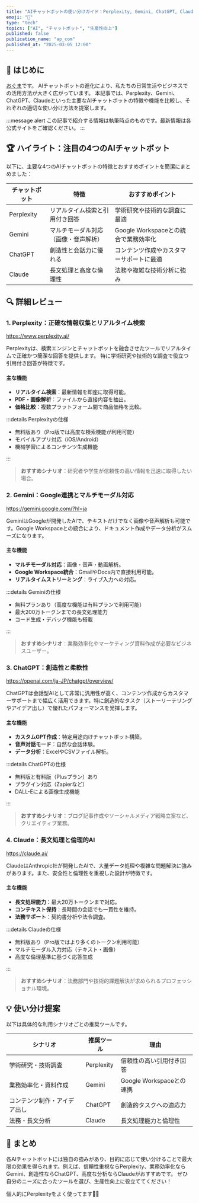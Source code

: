 ```yaml
---
title: "AIチャットボットの使い分けガイド：Perplexity, Gemini, ChatGPT, Claudeの活用法"
emoji: "🤖"
type: "tech"
topics: ["AI", "チャットボット", "生産性向上"]
published: false
publication_name: "ap_com"
published_at: "2025-03-05 12:00"
---
```


## 🌟 はじめに

[おぐま](https://github.com/9mak)です。
AIチャットボットの進化により、私たちの日常生活やビジネスでの活用方法が大きく広がっています。
本記事では、Perplexity、Gemini、ChatGPT、Claudeといった主要なAIチャットボットの特徴や機能を比較し、それぞれの適切な使い分け方法を提案します。

:::message alert
この記事で紹介する情報は執筆時点のものです。最新情報は各公式サイトをご確認ください。
:::

## 🏆 ハイライト：注目の4つのAIチャットボット

以下に、主要な4つのAIチャットボットの特徴とおすすめポイントを簡潔にまとめました：

| チャットボット | 特徴 | おすすめポイント |
| --- | --- | --- |
| Perplexity | リアルタイム検索と引用付き回答 | 学術研究や技術的な調査に最適 |
| Gemini | マルチモーダル対応（画像・音声解析） | Google Workspaceとの統合で業務効率化 |
| ChatGPT | 創造性と会話力に優れる | コンテンツ作成やカスタマーサポートに最適 |
| Claude | 長文処理と高度な倫理性 | 法務や複雑な技術分析に強み |

## 🔍 詳細レビュー

### 1. **Perplexity**：正確な情報収集とリアルタイム検索

https://www.perplexity.ai/

Perplexityは、検索エンジンとチャットボットを融合させたツールでリアルタイムで正確かつ簡潔な回答を提供します。
特に学術研究や技術的な調査で役立つ引用付き回答が特徴です。

#### 主な機能

- **リアルタイム検索**：最新情報を即座に取得可能。
- **PDF・画像解析**：ファイルから直接内容を抽出。
- **価格比較**：複数プラットフォーム間で商品価格を比較。

:::details Perplexityの仕様

- 無料版あり（Pro版では高度な検索機能が利用可能）
- モバイルアプリ対応（iOS/Android）
- 機械学習によるコンテンツ生成機能

:::

> **おすすめシナリオ**：研究者や学生が信頼性の高い情報を迅速に取得したい場合。

### 2. **Gemini**：Google連携とマルチモーダル対応

https://gemini.google.com/?hl=ja

GeminiはGoogleが開発したAIで、テキストだけでなく画像や音声解析も可能です。Google Workspaceとの統合により、ドキュメント作成やデータ分析がスムーズになります。

#### 主な機能

- **マルチモーダル対応**：画像・音声・動画解析。
- **Google Workspace統合**：GmailやDocs内で直接利用可能。
- **リアルタイムストリーミング**：ライブ入力への対応。

:::details Geminiの仕様

- 無料プランあり（高度な機能は有料プランで利用可能）
- 最大200万トークンまでの長文処理能力
- コード生成・デバッグ機能も搭載

:::

> **おすすめシナリオ**：業務効率化やマーケティング資料作成が必要なビジネスユーザー。

### 3. **ChatGPT**：創造性と柔軟性

https://openai.com/ja-JP/chatgpt/overview/

ChatGPTは会話型AIとして非常に汎用性が高く、コンテンツ作成からカスタマーサポートまで幅広く活用できます。特に創造的なタスク（ストーリーテリングやアイデア出し）で優れたパフォーマンスを発揮します。

#### 主な機能

- **カスタムGPT作成**：特定用途向けチャットボット構築。
- **音声対話モード**：自然な会話体験。
- **データ分析**：ExcelやCSVファイル解析。

:::details ChatGPTの仕様

- 無料版と有料版（Plusプラン）あり
- プラグイン対応（Zapierなど）
- DALL-Eによる画像生成機能

:::

> **おすすめシナリオ**：ブログ記事作成やソーシャルメディア戦略立案など、クリエイティブ業務。

### 4. **Claude**：長文処理と倫理的AI

https://claude.ai/

ClaudeはAnthropic社が開発したAIで、大量データ処理や複雑な問題解決に強みがあります。また、安全性と倫理性を重視した設計が特徴です。

#### 主な機能

- **長文処理能力**：最大20万トークンまで対応。
- **コンテキスト保持**：長時間の会話でも一貫性を維持。
- **法務サポート**：契約書分析や法令調査。

:::details Claudeの仕様

- 無料版あり（Pro版ではより多くのトークン利用可能）
- マルチモーダル入力対応（テキスト・画像）
- 高度な倫理基準に基づく応答生成

:::

> **おすすめシナリオ**：法務部門や技術的課題解決が求められるプロフェッショナル環境。

## 💡 使い分け提案

以下は具体的な利用シナリオごとの推奨ツールです。

| シナリオ | 推奨ツール | 理由 |
| --- | --- | --- |
| 学術研究・技術調査 | Perplexity | 信頼性の高い引用付き回答 |
| 業務効率化・資料作成 | Gemini | Google Workspaceとの連携 |
| コンテンツ制作・アイデア出し | ChatGPT | 創造的タスクへの適応力 |
| 法務・長文分析 | Claude | 長文処理能力と倫理性 |

## 🎉 まとめ

各AIチャットボットには独自の強みがあり、目的に応じて使い分けることで最大限の効果を得られます。例えば、信頼性重視ならPerplexity、業務効率化ならGemini、創造性ならChatGPT、高度な分析ならClaudeがおすすめです。
ぜひ自分のニーズに合ったツールを選び、生産性向上に役立ててください！

個人的にPerplexityをよく使ってます🧑‍💼
